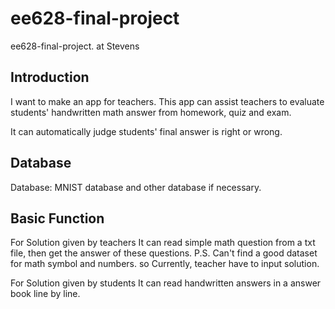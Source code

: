 # ee628-final-project
ee628-final-project. at Stevens

## Introduction
I want to make an app for teachers. This app can assist teachers to evaluate students' handwritten math answer from homework, quiz and exam. 

It can automatically judge students' final answer is right or wrong. 

## Database
Database: MNIST database and other database if necessary.

## Basic Function
For Solution given by teachers
It can read simple math question from a txt file, then get the answer of these questions.
P.S. Can't find a good dataset for math symbol and numbers. so Currently, teacher have to input solution.

For Solution given by students
It can read handwritten answers in a answer book line by line.  


